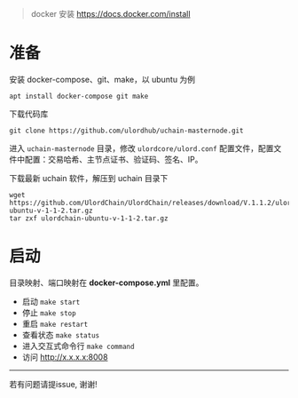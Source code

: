 > docker 安装
> https://docs.docker.com/install

# 准备

安装 docker-compose、git、make，以 ubuntu 为例
```
apt install docker-compose git make
```

下载代码库
```
git clone https://github.com/ulordhub/uchain-masternode.git
```

进入 `uchain-masternode` 目录，修改 `ulordcore/ulord.conf` 配置文件，配置文件中配置：交易哈希、主节点证书、验证码、签名、IP。

下载最新 uchain 软件，解压到 uchain 目录下
```
wget https://github.com/UlordChain/UlordChain/releases/download/V.1.1.2/ulordchain-ubuntu-v-1-1-2.tar.gz
tar zxf ulordchain-ubuntu-v-1-1-2.tar.gz
```

# 启动

目录映射、端口映射在 **docker-compose.yml** 里配置。

* 启动 `make start`
* 停止  `make stop`
* 重启 `make restart`
* 查看状态 `make status`
* 进入交互式命令行 `make command`
* 访问  http://x.x.x.x:8008



---

若有问题请提issue, 谢谢!

